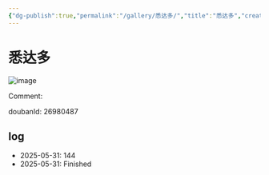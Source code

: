 ```yaml
---
{"dg-publish":true,"permalink":"/gallery/悉达多/","title":"悉达多","created":"2025-06-25T14:18:45.664+08:00"}
---
```



# 悉达多

![image](https://hiraeth-picbed.oss-cn-beijing.aliyuncs.com/20250531154901.webp)

Comment: 



doubanId: 26980487

## log

- 2025-05-31: 144
- 2025-05-31: Finished
